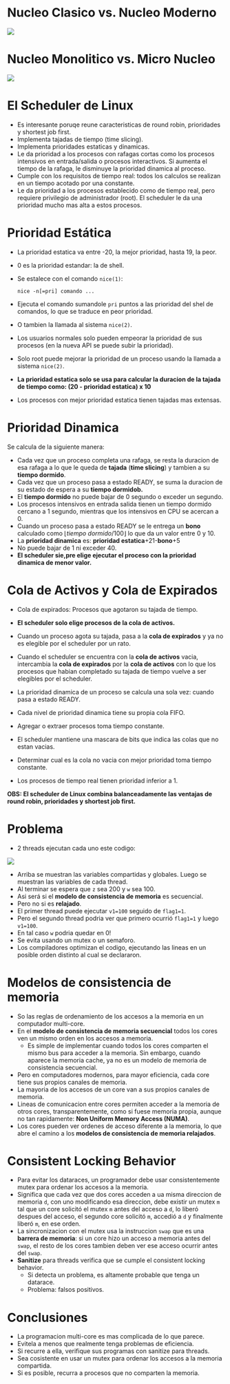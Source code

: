 # Nucleo Clasico vs. Nucleo Moderno

![](img/clasicoVsModerno.PNG)


# Nucleo Monolitico vs. Micro Nucleo

![](img/monoliticovsMicro.PNG)

# El Scheduler de Linux

* Es interesante poruqe reune caracteristicas de round robin, prioridades y shortest job first.
* Implementa tajadas de tiempo (time slicing).
* Implementa prioridades estaticas y dinamicas.
* Le da prioridad a los procesos con rafagas cortas como los procesos intensivos en entrada/salida o procesos interactivos. Si aumenta el tiempo de la rafaga, le disminuye la prioridad dinamica al proceso.
* Cumple con los requisitos de tiempo real: todos los calculos se realizan en un tiempo acotado por una constante.
* Le da prioridad a los procesos establecido como de tiempo real, pero requiere privilegio de administrador (root). El scheduler le da una prioridad mucho mas alta a estos procesos.

# Prioridad Estática

* La prioridad estatica va entre -20, la mejor prioridad, hasta 19, la peor.
* 0 es la prioridad estandar: la de shell.
* Se estalece con el comando `nice(1)`:

  ```
  nice -n[=pri] comando ...
  ```

* Ejecuta el comando sumandole `pri` puntos a las prioridad del shel de comandos, lo que se traduce en peor prioridad.
* O tambien la llamada al sistema `nice(2)`.
* Los usuarios normales solo pueden empeorar la prioridad de sus procesos (en la nueva API se puede subir la prioridad).
* Solo root puede mejorar la prioridad de un proceso usando la llamada a sistema `nice(2)`.
* **La prioridad estatica solo se usa para calcular la duracion de la tajada de tiempo como: (20 - prioridad estatica) x 10**
* Los procesos con mejor prioridad estatica tienen tajadas mas extensas.

# Prioridad Dinamica

Se calcula de la siguiente manera:
* Cada vez que un proceso completa una rafaga, se resta la duracion de esa rafaga a lo que le queda de **tajada** (**time slicing**) y tambien a su **tiempo dormido**.
* Cada vez que un proceso pasa a estado READY, se suma la duracion de su estado de espera a su **tiempo dormidob.**
* El **tiempo dormido** no puede bajar de 0 segundo o exceder un segundo.
* Los procesos intensivos en entrada salida tienen un tiempo dormido cercano a 1 segundo, mientras que los intensivos en CPU se acercan a 0.
* Cuando un proceso pasa a estado READY se le entrega un **bono** calculado como $\left \lfloor  tiempo \ dormido/100\right \rfloor$ lo que da un valor entre 0 y 10.
* La **prioridad dinamica** es: **prioridad estatica**+21-**bono**+5
* No puede bajar de 1 ni exceder 40.
* **El scheduler sie,pre elige ejecutar el proceso con la prioridad dinamica de menor valor.**

# Cola de Activos y Cola de Expirados

* Cola de expirados: Procesos que agotaron su tajada de tiempo.

* **El scheduler solo elige procesos de la cola de activos.**
* Cuando un proceso agota su tajada, pasa a la **cola de expirados** y ya no es elegible por el scheduler por un rato.
* Cuando el scheduler se encuentra con la **cola de activos** vacia, intercambia la **cola de expirados** por la **cola de activos** con lo que los procesos que habian completado su tajada de tiempo vuelve a ser elegibles por el scheduler.
* La prioridad dinamica de un proceso se calcula una sola vez: cuando pasa a estado READY.
* Cada nivel de prioridad dinamica tiene su propia cola FIFO.
* Agregar o extraer procesos toma tiempo constante.
* El scheduler mantiene una mascara de bits que indica las colas que no estan vacias.
* Determinar cual es la cola no vacia con mejor prioridad toma tiempo constante.
* Los procesos de tiempo real tienen prioridad inferior a 1.

**OBS: El scheduler de Linux combina balanceadamente las ventajas de round robin, prioridades y shortest job first.**

# Problema

* 2 threads ejecutan cada uno este codigo:

![](img/problemaScheLinux.PNG)

* Arriba se muestran las variables compartidas y globales. Luego se muestran las variables de cada thread.
* Al terminar se espera que `z` sea 200 y `w` sea 100.
* Asi será si el **modelo de consistencia de memoria** es secuencial.
* Pero no si es **relajado**.
* El primer thread puede ejecutar `v1=100` seguido de `flag1=1`.
* Pero el segundo thread podria ver que primero ocurrió `flag1=1` y luego `v1=100`.
* En tal caso `w` podria quedar en 0!
* Se evita usando un mutex o un semaforo.
* Los compiladores optimizan el codigo, ejecutando las lineas en un posible orden distinto al cual se declararon.

# Modelos de consistencia de memoria

* So las reglas de ordenamiento de los accesos a la memoria en un computador multi-core.
* En el **modelo de consistencia de memoria secuencial** todos los cores ven un mismo orden en los accesos a memoria.
  * Es simple de implementar cuando todos los cores comparten el mismo bus para acceder a la memoria. Sin embargo, cuando aparece la memoria cache, ya no es un modelo de memoria de consistencia secuencial.
* Pero en computadores modernos, para mayor eficiencia, cada core tiene sus propios canales de memoria.
* La mayoria de los accesos de un core van a sus propios canales de memoria.
* Lineas de comunicacion entre cores permiten acceder a la memoria de otros cores, transparentemente, como si fuese memoria propia, aunque no tan rapidamente: **Non Uniform Memory Access (NUMA)**.
* Los cores pueden ver ordenes de acceso diferente a la memoria, lo que abre el camino a los **modelos de consistencia de memoria relajados**.

# Consistent Locking Behavior

* Para evitar los dataraces, un programador debe usar consistentemente mutex para ordenar los accesos a la memoria.
* Significa que cada vez que dos cores acceden a ua misma direccion de memoria `d`, con uno modificando esa direccion, debe existir un mutex `m` tal que un core solicitó el mutex `m` antes del acceso a `d`, lo liberó despues del acceso, el segundo core solicitó `m`, accedió a `d` y finalmente liberó `m`, en ese orden.
* La sincronizacion con el mutex usa la instruccion `swap` que es una **barrera de memoria**: si un core hizo un acceso a memoria antes del `swap`, el resto de los cores tambien deben ver ese acceso ocurrir antes del `swap`.
* **Sanitize** para threads verifica que se cumple el consistent locking behavior.
  * Si detecta un problema, es altamente probable que tenga un datarace.
  * Problema: falsos positivos.

# Conclusiones

* La programacion multi-core es mas complicada de lo que parece.
* Evitela a menos que realmente tenga problemas de eficiencia.
* Si recurre a ella, verifique sus programas con sanitize para threads.
* Sea cosistente en usar un mutex para ordenar los accesos a la memoria compartida.
* Si es posible, recurra a procesos que no comparten la memoria.

